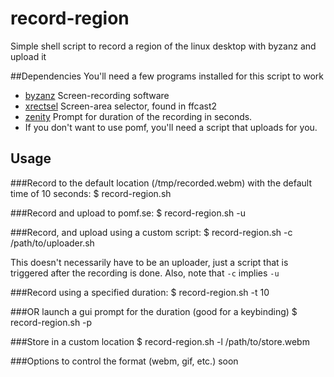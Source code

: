 # record-region
Simple shell script to record a region of the linux desktop with byzanz and upload it

##Dependencies
You'll need a few programs installed for this script to work
* [byzanz](https://github.com/GNOME/byzanz) Screen-recording software
* [xrectsel](https://github.com/lolilolicon/xrectsel) Screen-area selector, found in ffcast2
* [zenity](https://github.com/GNOME/zenity) Prompt for duration of the recording in seconds.
* If you don't want to use pomf, you'll need a script that uploads for you.

## Usage

###Record to the default location (/tmp/recorded.webm) with the default time of 10 seconds:
    $ record-region.sh


###Record and upload to pomf.se:
    $ record-region.sh -u

###Record, and upload using a custom script:
    $ record-region.sh -c /path/to/uploader.sh

This doesn't necessarily have to be an uploader, just a script that is triggered after the recording is done.
Also, note that `-c` implies `-u`

###Record using a specified duration:
    $ record-region.sh -t 10

###OR launch a gui prompt for the duration (good for a keybinding)
    $ record-region.sh -p

###Store in a custom location
    $ record-region.sh -l /path/to/store.webm

###Options to control the format (webm, gif, etc.) soon